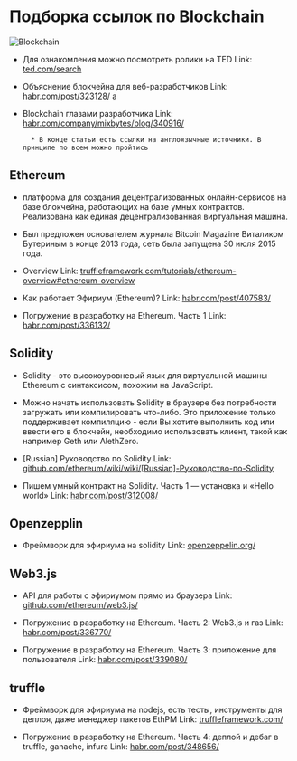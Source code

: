 # Подборка ссылок по Blockchain

![Blockchain](https://cdn-images-1.medium.com/max/1600/1*3hyWN8UhcrL7P0Opbu7IQg.jpeg)

- Для ознакомления можно посмотреть ролики на TED
  Link: [ted.com/search][1]

- Объяснение блокчейна для веб-разработчиков
  Link: [habr.com/post/323128/][2] a

- Blockchain глазами разработчика
  Link: [habr.com/company/mixbytes/blog/340916/][3]

      	* В конце статьи есть ссылки на англоязычные источники. В принципе по всем можно пройтись

## Ethereum

- платформа для создания децентрализованных онлайн-сервисов на базе блокчейна, работающих на базе умных контрактов. Реализована как единая децентрализованная виртуальная машина.
- Был предложен основателем журнала Bitcoin Magazine Виталиком Бутериным в конце 2013 года, сеть была запущена 30 июля 2015 года.
- Overview
  Link: [truffleframework.com/tutorials/ethereum-overview#ethereum-overview][4]

- Как работает Эфириум (Ethereum)?
  Link: [habr.com/post/407583/][5]

- Погружение в разработку на Ethereum. Часть 1
  Link: [habr.com/post/336132/][6]

## Solidity

- Solidity - это высокоуровневый язык для виртуальной машины Ethereum с синтаксисом, похожим на JavaScript.
- Можно начать использовать Solidity в браузере без потребности загружать или компилировать что-либо. Это приложение только поддерживает компиляцию - если Вы хотите выполнить код или ввести его в блокчейн, необходимо использовать клиент, такой как например Geth или AlethZero.
- [Russian] Руководство по Solidity
  Link: [github.com/ethereum/wiki/wiki/[Russian]-Руководство-по-Solidity][8]

- Пишем умный контракт на Solidity. Часть 1 — установка и «Hello world»
  Link: [habr.com/post/312008/][7]

## Openzepplin

- Фреймворк для эфириума на solidity
  Link: [openzeppelin.org/][9]

## Web3.js

- API для работы с эфириумом прямо из браузера
  Link: [github.com/ethereum/web3.js/][10]

- Погружение в разработку на Ethereum. Часть 2: Web3.js и газ
  Link: [habr.com/post/336770/][11]

- Погружение в разработку на Ethereum. Часть 3: приложение для пользователя
  Link: [habr.com/post/339080/][12]

## truffle

- Фреймворк для эфириума на nodejs, есть тесты, инструменты для деплоя, даже менеджер пакетов EthPM
  Link: [truffleframework.com/][13]

- Погружение в разработку на Ethereum. Часть 4: деплой и дебаг в truffle, ganache, infura
  Link: [habr.com/post/348656/][14]

[1]: https://www.ted.com/search?q=blockchain
[2]: https://habr.com/post/323128/
[3]: https://habr.com/company/mixbytes/blog/340916/
[4]: https://truffleframework.com/tutorials/ethereum-overview#ethereum-overview
[5]: https://habr.com/post/407583/
[6]: https://habr.com/post/336132/
[7]: https://habr.com/post/312008/
[8]: https://github.com/ethereum/wiki/wiki/%5BRussian%5D-%D0%A0%D1%83%D0%BA%D0%BE%D0%B2%D0%BE%D0%B4%D1%81%D1%82%D0%B2%D0%BE-%D0%BF%D0%BE-Solidity
[9]: https://openzeppelin.org/
[10]: https://github.com/ethereum/web3.js/
[11]: https://habr.com/post/336770/
[12]: https://habr.com/post/339080/
[13]: https://truffleframework.com/
[14]: https://habr.com/post/348656/
